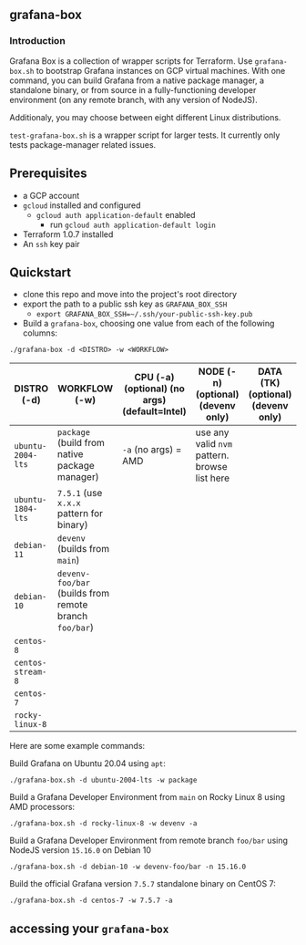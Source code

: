 ## grafana-box

### Introduction

Grafana Box is a collection of wrapper scripts for Terraform. Use `grafana-box.sh` to bootstrap Grafana instances on GCP virtual machines. With one command, you can build Grafana from a native package manager, a standalone binary, or from source in a fully-functioning developer environment (on any remote branch, with any version of NodeJS). 

Additionaly, you may choose between eight different Linux distributions.

`test-grafana-box.sh` is a wrapper script for larger tests. It currently only tests package-manager related issues.

## Prerequisites

* a GCP account
* `gcloud` installed and configured
    * `gcloud auth application-default` enabled
        * run `gcloud auth application-default login`
* Terraform 1.0.7 installed
* An `ssh` key pair

## Quickstart

* clone this repo and move into the project's root directory
* export the path to a public ssh key as `GRAFANA_BOX_SSH`
    * `export GRAFANA_BOX_SSH=~/.ssh/your-public-ssh-key.pub`
* Build a `grafana-box`, choosing one value from each of the following columns: 

```
./grafana-box -d <DISTRO> -w <WORKFLOW>
```
|DISTRO (-d)|WORKFLOW (-w)|CPU (-a) (optional) (no args) (default=Intel)|NODE (-n)  (optional) (devenv only)|DATA (TK)  (optional) (devenv only)|
|---|---|---|---|---|
|`ubuntu-2004-lts `  |`package` (build from native package manager)  |`-a` (no args) = AMD   |use any valid `nvm` pattern. browse list here   |   |
|`ubuntu-1804-lts`   |`7.5.1` (use `x.x.x` pattern for binary)   |   |   |   |
|`debian-11`   |`devenv` (builds from `main`) |   |   |   |
|`debian-10`   |`devenv-foo/bar` (builds from remote branch `foo/bar`)      |   |   |   |
|`centos-8`   |   |   |   |   |
|`centos-stream-8`   |   |   |   |   |
|`centos-7`   |   |   |   |   |
|`rocky-linux-8`   |   |   |   |   |


Here are some example commands:

Build Grafana on Ubuntu 20.04 using `apt`:

`./grafana-box.sh -d ubuntu-2004-lts -w package`

Build a Grafana Developer Environment from `main` on Rocky Linux 8 using AMD processors:

`./grafana-box.sh -d rocky-linux-8 -w devenv -a`

Build a Grafana Developer Environment from remote branch `foo/bar` using NodeJS version `15.16.0` on Debian 10

`./grafana-box.sh -d debian-10 -w devenv-foo/bar -n 15.16.0` 

Build the official Grafana version `7.5.7` standalone binary on CentOS 7:

`./grafana-box.sh -d centos-7 -w 7.5.7 -a`

## accessing your `grafana-box`